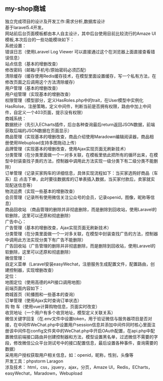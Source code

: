 ## my-shop商城
独立完成项目的设计及开发工作:需求分析,数据库设计<br>
基于laravel5.4开发。  <br>
网站前后台页面模板都由本人自主设计，其中后台使用目前比较流行的Amaze UI模板,本次后台的一些功能模块如下： <br>
系统设置：<br>
错误日志（使用Laravel Log Viewer 可以直接通过这个在浏览器上面直接查看错误信息）<br>
站点信息（基本的增删改查）<br>
修改密码（邮箱/手机号/原始密码必须匹配）<br>
清除缓存（缓存使用Redis缓存技术，在模型里面设置缓存，写一个私有方法，在修改页面之后调用这个方法清除缓存）<br>
用户管理（基本的增删改查）<br>
用户组管理（实现基本的增删改查）<br>
权限管理（模型部分，定义HasRoles.php中的trait，在User模型中实例化HasRolse，注册策略，定义中间件，判断当前是否拥有权限，路由中加上中间件，自定义一个403页面，提示没有权限）<br>
商城系统：<br>
	数据统计（先引入ECharts插件，后台各种查询最后return返回JSON数据，前端获取后端的JSON数据在页面显示）<br>
商品管理（实现基本的增删改查，商品介绍使用Maradown编辑阅读器，商品相册使用Webupload支持多图拖动上传）<br>
品牌管理（实现基本的增删改查，使用Ajax实现页面无刷新技术）<br>
分类管理（在分类里面做一个一对多关联，在模板里依此把所有的循环出来，在模型中封装查找子类的方法，控制器中调用此方法实现一级分类下有二级分类不能删除）<br>
订单管理（记录买家购车的详细信息，具体实现流程如下：当买家选购好商品（车系）后 点击下单，此时要往数据库的订单表插入数据，当买家付款后，卖家就实现配送信息等）<br>
物流运费（实现一些基本的增删改查）<br>
会员管理（记录所有使用微信关注公众号的会员，记录openid，图像，昵称等信息）<br>
商品回收站  （商品管理的删除并非彻底删除，而是删除到回收站，使用Laravel的软删除，这里可以还原和彻底删除）<br>
广告中心：<br>
广告管理（基本的增删改查，Ajax实现页面无刷新技术）<br>
分类管理（在分类里面做一个一对多关联，在模型中封装查找广告的方法，控制器中调用此方法实现分类下有广告不能删除）<br>
广告回收站（广告管理的删除并非彻底删除，而是删除到回收站，使用Laravel的软删除，这里可以还原和彻底删除）<br>
微信管理：<br>
	自定义菜单（Laravel安装easyWechat，注册服务生成配置文件，配置路由，创建控制器，实现增删改查）<br>
定位：<br>
	地图定位（使用高德的API接口调用地图）<br>
前端页面内容如下：<br>
商城首页（轮播图和一些基本的查询）<br>
订单管理（使用Ajax实时查询订单状态）<br>
购 物 车（使用vue计算购物信息，页面实时改变）<br>
收货地址（一个用户有多个收货地址，模型定义关联关系）<br>
微信关键字回复（在.env文件中设置token，用于验证微信与服务器项目是否对接，在中间件WeChat.php中设置用户session信息并添加中间件同时核心里面注册该中间件在config文件夹中的WeChat.php中开启OAuth配置，在api.php中配置微信前端接口路由并创建控制器和方法，模型设置黑名单，过滤微信不需要的字段，修改微信公众平台测试号中的接口配置信息，最后设置各种事件，查询需要的数据）  
采用用户授权获取用户相关信息，如：openid，昵称，性别，头像等  <br>
开发工具：phpstorm  Laragon<br>
涉及技术： html，css，jquery，ajax，分页，Amaze UI，Redis，ECharts，easyWechat，Maradown，Webupload
